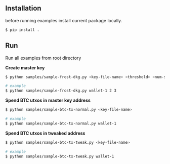 ## Installation
before running examples install current package locally.

```bash
$ pip install .
```

## Run
Run all examples from root directory

**Create master key**
```bash
$ python samples/sample-frost-dkg.py <key-file-name> <threshold> <num-signers>

# example
$ python samples/sample-frost-dkg.py wallet-1 2 3
```

**Spend BTC utxos in master key address**
```bash
$ python samples/sample-btc-tx-normal.py <key-file-name>

# example
$ python samples/sample-btc-tx-normal.py wallet-1
```

**Spend BTC utxos in tweaked address**
```bash
$ python samples/sample-btc-tx-tweak.py <key-file-name>

# example
$ python samples/sample-btc-tx-tweak.py wallet-1
```
